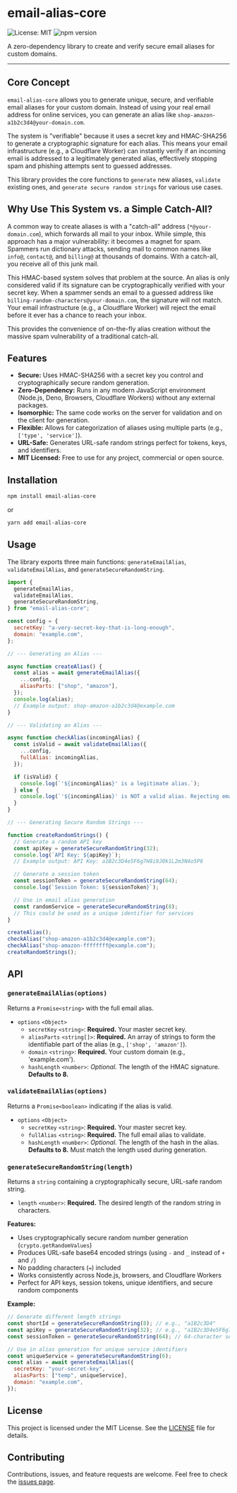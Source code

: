 # email-alias-core

![License: MIT](https://img.shields.io/badge/License-MIT-yellow.svg)
![npm version](https://img.shields.io/npm/v/email-alias-core.svg)

A zero-dependency library to create and verify secure email aliases for custom domains.

---

## Core Concept

`email-alias-core` allows you to generate unique, secure, and verifiable email aliases for your custom domain. Instead of using your real email address for online services, you can generate an alias like `shop-amazon-a1b2c3d4@your-domain.com`.

The system is "verifiable" because it uses a secret key and HMAC-SHA256 to generate a cryptographic signature for each alias. This means your email infrastructure (e.g., a Cloudflare Worker) can instantly verify if an incoming email is addressed to a legitimately generated alias, effectively stopping spam and phishing attempts sent to guessed addresses.

This library provides the core functions to `generate` new aliases, `validate` existing ones, and `generate secure random strings` for various use cases.

## Why Use This System vs. a Simple Catch-All?

A common way to create aliases is with a "catch-all" address (`*@your-domain.com`), which forwards all mail to your inbox. While simple, this approach has a major vulnerability: it becomes a magnet for spam. Spammers run dictionary attacks, sending mail to common names like `info@`, `contact@`, and `billing@` at thousands of domains. With a catch-all, you receive all of this junk mail.

This HMAC-based system solves that problem at the source. An alias is only considered valid if its signature can be cryptographically verified with your secret key. When a spammer sends an email to a guessed address like `billing-random-characters@your-domain.com`, the signature will not match. Your email infrastructure (e.g., a Cloudflare Worker) will reject the email before it ever has a chance to reach your inbox.

This provides the convenience of on-the-fly alias creation without the massive spam vulnerability of a traditional catch-all.

## Features

- **Secure:** Uses HMAC-SHA256 with a secret key you control and cryptographically secure random generation.
- **Zero-Dependency:** Runs in any modern JavaScript environment (Node.js, Deno, Browsers, Cloudflare Workers) without any external packages.
- **Isomorphic:** The same code works on the server for validation and on the client for generation.
- **Flexible:** Allows for categorization of aliases using multiple parts (e.g., `['type', 'service']`).
- **URL-Safe:** Generates URL-safe random strings perfect for tokens, keys, and identifiers.
- **MIT Licensed:** Free to use for any project, commercial or open source.

## Installation

```bash
npm install email-alias-core
```

or

```bash
yarn add email-alias-core
```

## Usage

The library exports three main functions: `generateEmailAlias`, `validateEmailAlias`, and `generateSecureRandomString`.

```javascript
import {
  generateEmailAlias,
  validateEmailAlias,
  generateSecureRandomString,
} from "email-alias-core";

const config = {
  secretKey: "a-very-secret-key-that-is-long-enough",
  domain: "example.com",
};

// --- Generating an Alias ---

async function createAlias() {
  const alias = await generateEmailAlias({
    ...config,
    aliasParts: ["shop", "amazon"],
  });
  console.log(alias);
  // Example output: shop-amazon-a1b2c3d4@example.com
}

// --- Validating an Alias ---

async function checkAlias(incomingAlias) {
  const isValid = await validateEmailAlias({
    ...config,
    fullAlias: incomingAlias,
  });

  if (isValid) {
    console.log(`'${incomingAlias}' is a legitimate alias.`);
  } else {
    console.log(`'${incomingAlias}' is NOT a valid alias. Rejecting email.`);
  }
}

// --- Generating Secure Random Strings ---

function createRandomStrings() {
  // Generate a random API key
  const apiKey = generateSecureRandomString(32);
  console.log(`API Key: ${apiKey}`);
  // Example output: API Key: a1B2c3D4e5F6g7H8i9J0k1L2m3N4o5P6

  // Generate a session token
  const sessionToken = generateSecureRandomString(64);
  console.log(`Session Token: ${sessionToken}`);

  // Use in email alias generation
  const randomService = generateSecureRandomString(8);
  // This could be used as a unique identifier for services
}

createAlias();
checkAlias("shop-amazon-a1b2c3d4@example.com");
checkAlias("shop-amazon-ffffffff@example.com");
createRandomStrings();
```

## API

### `generateEmailAlias(options)`

Returns a `Promise<string>` with the full email alias.

- `options` `<Object>`
  - `secretKey` `<string>`: **Required.** Your master secret key.
  - `aliasParts` `<string[]>`: **Required.** An array of strings to form the identifiable part of the alias (e.g., `['shop', 'amazon']`).
  - `domain` `<string>`: **Required.** Your custom domain (e.g., 'example.com').
  - `hashLength` `<number>`: _Optional._ The length of the HMAC signature. **Defaults to 8.**

### `validateEmailAlias(options)`

Returns a `Promise<boolean>` indicating if the alias is valid.

- `options` `<Object>`
  - `secretKey` `<string>`: **Required.** Your master secret key.
  - `fullAlias` `<string>`: **Required.** The full email alias to validate.
  - `hashLength` `<number>`: _Optional._ The length of the hash in the alias. **Defaults to 8.** Must match the length used during generation.

### `generateSecureRandomString(length)`

Returns a `string` containing a cryptographically secure, URL-safe random string.

- `length` `<number>`: **Required.** The desired length of the random string in characters.

**Features:**

- Uses cryptographically secure random number generation (`crypto.getRandomValues`)
- Produces URL-safe base64 encoded strings (using `-` and `_` instead of `+` and `/`)
- No padding characters (`=`) included
- Works consistently across Node.js, browsers, and Cloudflare Workers
- Perfect for API keys, session tokens, unique identifiers, and secure random components

**Example:**

```javascript
// Generate different length strings
const shortId = generateSecureRandomString(8); // e.g., "a1B2c3D4"
const apiKey = generateSecureRandomString(32); // e.g., "a1B2c3D4e5F6g7H8i9J0k1L2m3N4o5P6"
const sessionToken = generateSecureRandomString(64); // 64-character secure token

// Use in alias generation for unique service identifiers
const uniqueService = generateSecureRandomString(6);
const alias = await generateEmailAlias({
  secretKey: "your-secret-key",
  aliasParts: ["temp", uniqueService],
  domain: "example.com",
});
```

## License

This project is licensed under the MIT License. See the [LICENSE](./LICENSE) file for details.

## Contributing

Contributions, issues, and feature requests are welcome. Feel free to check the [issues page](https://github.com/CutTheCrapTech/email-alias-core/issues).
